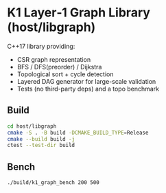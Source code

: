 
# K1 Layer‑1 Graph Library (host/libgraph)

C++17 library providing:
- CSR graph representation
- BFS / DFS(preorder) / Dijkstra
- Topological sort + cycle detection
- Layered DAG generator for large-scale validation
- Tests (no third-party deps) and a topo benchmark

## Build
```bash
cd host/libgraph
cmake -S . -B build -DCMAKE_BUILD_TYPE=Release
cmake --build build -j
ctest --test-dir build
```

## Bench
```bash
./build/k1_graph_bench 200 500
```
